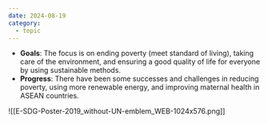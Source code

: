 ```yaml
---
date: 2024-08-19
category:
  - topic
---
```

- **Goals**: The focus is on ending poverty (meet standard of living), taking care of the environment, and ensuring a good quality of life for everyone by using sustainable methods.
- **Progress**: There have been some successes and challenges in reducing poverty, using more renewable energy, and improving maternal health in ASEAN countries.

![[E-SDG-Poster-2019_without-UN-emblem_WEB-1024x576.png]]